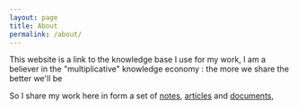 ```yaml
---
layout: page
title: About
permalink: /about/
---
```


This website is a link to the knowledge base I use for my work,
I am a believer in the "multiplicative" knowledge economy :
the more we share the better we'll be

So I share my work here in form a set of [notes][1], [articles][2] and [documents][3],

<!--
This is the base Jekyll theme. You can find out more info about customizing your Jekyll theme, as well as basic Jekyll usage documentation at [jekyllrb.com](https://jekyllrb.com/)

You can find the source code for Minima at GitHub:
[jekyll][jekyll-organization] /
[minima](https://github.com/jekyll/minima)

You can find the source code for Jekyll at GitHub:
[jekyll][jekyll-organization] /
[jekyll](https://github.com/jekyll/jekyll)


[jekyll-organization]: https://github.com/jekyll

-->

[1]: notes/
[2]: articles/
[3]: documents/

